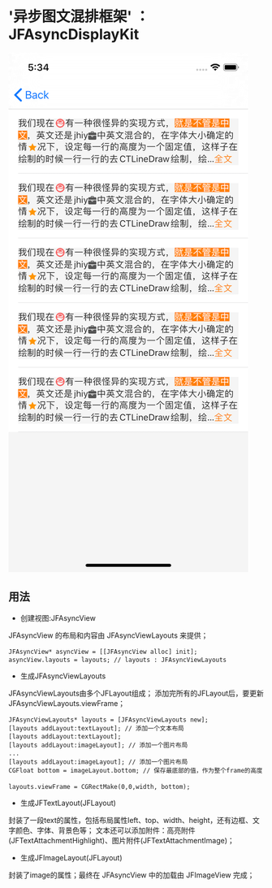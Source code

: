 # '异步图文混排框架' ： JFAsyncDisplayKit

![image](https://github.com/fjlprivate/JFKits/blob/master/Simulator%20Screen%20Shot%20-%20iPhone%2011%20Pro%20-%202019-11-29%20at%2017.34.22.png)

## 用法

* 创建视图:JFAsyncView

JFAsyncView 的布局和内容由 JFAsyncViewLayouts 来提供；
```
JFAsyncView* asyncView = [[JFAsyncView alloc] init];
asyncView.layouts = layouts; // layouts : JFAsyncViewLayouts
```

* 生成JFAsyncViewLayouts

JFAsyncViewLayouts由多个JFLayout组成；
添加完所有的JFLayout后，要更新 JFAsyncViewLayouts.viewFrame；
```
JFAsyncViewLayouts* layouts = [JFAsyncViewLayouts new];
[layouts addLayout:textLayout]; // 添加一个文本布局
[layouts addLayout:textLayout]; 
[layouts addLayout:imageLayout]; // 添加一个图片布局
...
[layouts addLayout:imageLayout]; // 添加一个图片布局
CGFloat bottom = imageLayout.bottom; // 保存最底部的值，作为整个frame的高度

layouts.viewFrame = CGRectMake(0,0,width, bottom);
```

* 生成JFTextLayout(JFLayout)

封装了一段text的属性，包括布局属性left、top、width、height，还有边框、文字颜色、字体、背景色等；
文本还可以添加附件：高亮附件(JFTextAttachmentHighlight)、图片附件(JFTextAttachmentImage)；

* 生成JFImageLayout(JFLayout)

封装了image的属性；最终在 JFAsyncView 中的加载由 JFImageView 完成；
